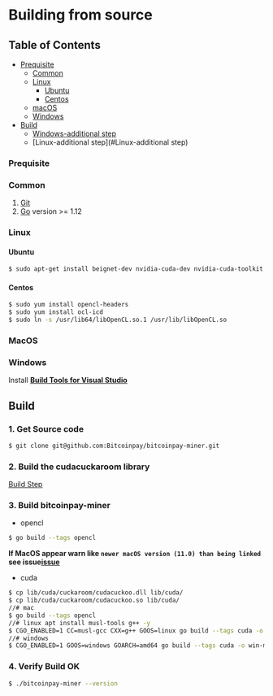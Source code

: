 # Building from source

## Table of Contents

* [Prequisite](#prequisite)
    * [Common](#common)
    * [Linux](#linux)
        * [Ubuntu](#ubuntu)
        * [Centos](#centos)
    * [macOS](#macos)
    * [Windows](#windows)
* [Build](#build)
    * [Windows-additional step](#windows-additional-step)
    * [Linux-additional step](#Linux-additional step)
    
### Prequisite

### Common

1. [Git](https://git-scm.com/downloads) 
2. [Go](https://golang.org/dl/) version >= 1.12

### Linux


#### Ubuntu

```bash
$ sudo apt-get install beignet-dev nvidia-cuda-dev nvidia-cuda-toolkit
```
        
#### Centos 

```bash
$ sudo yum install opencl-headers
$ sudo yum install ocl-icd
$ sudo ln -s /usr/lib64/libOpenCL.so.1 /usr/lib/libOpenCL.so
```  
### MacOS

### Windows

Install [**Build Tools for Visual Studio**](https://visualstudio.microsoft.com/thank-you-downloading-visual-studio/?sku=BuildTools&rel=16)
    
## Build 

### 1. Get Source code

```bash
$ git clone git@github.com:Bitcoinpay/bitcoinpay-miner.git
```

### 2. Build the cudacuckaroom library 

[Build Step](lib/cuda/cuckaroom/README.md)

### 3. Build bitcoinpay-miner  

- opencl
```bash
$ go build --tags opencl
```
**If MacOS appear warn like `newer macOS version (11.0) than being linked`
see issue[issue](https://github.com/btceasypay/bitcoinpay-miner/issues/6)**

- cuda
```bash
$ cp lib/cuda/cuckaroom/cudacuckoo.dll lib/cuda/
$ cp lib/cuda/cuckaroom/cudacuckoo.so lib/cuda/
//# mac
$ go build --tags opencl
//# linux apt install musl-tools g++ -y
$ CGO_ENABLED=1 CC=musl-gcc CXX=g++ GOOS=linux go build --tags cuda -o linux-miner main.go
//# windows 
$ CGO_ENABLED=1 GOOS=windows GOARCH=amd64 go build --tags cuda -o win-miner.exe main.go
```

### 4. Verify Build OK

```bash
$ ./bitcoinpay-miner --version
```
